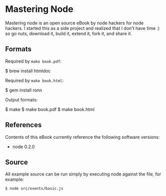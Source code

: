 
# Mastering Node

 Mastering node is an open source eBook by node hackers for node hackers. I started this as a side project and realized that I don't have time :) so go nuts, download it, build it, extend it, fork it, and share it.

## Formats

Required by `make book.pdf`:

  $ brew install htmldoc

Required by `make book.html`:

  $ gem install ronn

Output formats:

  $ make
  $ make book.pdf
  $ make book.html

## References

Contents of this eBook currently reference the following software versions:

  - node 0.2.0

## Source

All example source can be run simply by executing node against the file,
for example:

    $ node src/events/basic.js